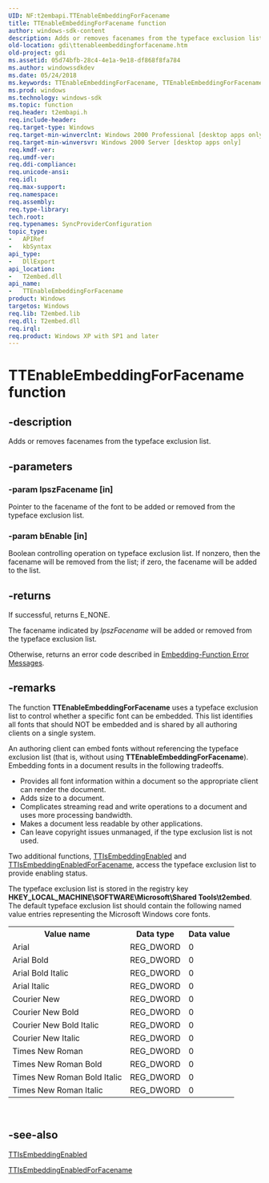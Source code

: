 ```yaml
---
UID: NF:t2embapi.TTEnableEmbeddingForFacename
title: TTEnableEmbeddingForFacename function
author: windows-sdk-content
description: Adds or removes facenames from the typeface exclusion list.
old-location: gdi\ttenableembeddingforfacename.htm
old-project: gdi
ms.assetid: 05d74bfb-28c4-4e1a-9e18-df868f8fa784
ms.author: windowssdkdev
ms.date: 05/24/2018
ms.keywords: TTEnableEmbeddingForFacename, TTEnableEmbeddingForFacename function [Windows GDI], _win32_TTEnableEmbeddingForFacename, gdi.ttenableembeddingforfacename, t2embapi/TTEnableEmbeddingForFacename
ms.prod: windows
ms.technology: windows-sdk
ms.topic: function
req.header: t2embapi.h
req.include-header: 
req.target-type: Windows
req.target-min-winverclnt: Windows 2000 Professional [desktop apps only]
req.target-min-winversvr: Windows 2000 Server [desktop apps only]
req.kmdf-ver: 
req.umdf-ver: 
req.ddi-compliance: 
req.unicode-ansi: 
req.idl: 
req.max-support: 
req.namespace: 
req.assembly: 
req.type-library: 
tech.root: 
req.typenames: SyncProviderConfiguration
topic_type:
-	APIRef
-	kbSyntax
api_type:
-	DllExport
api_location:
-	T2embed.dll
api_name:
-	TTEnableEmbeddingForFacename
product: Windows
targetos: Windows
req.lib: T2embed.lib
req.dll: T2embed.dll
req.irql: 
req.product: Windows XP with SP1 and later
---
```


# TTEnableEmbeddingForFacename function


## -description


Adds or removes facenames from the typeface exclusion list.


## -parameters




### -param lpszFacename [in]

Pointer to the facename of the font to be added or removed from the typeface exclusion list.


### -param bEnable [in]

Boolean controlling operation on typeface exclusion list. If nonzero, then the facename will be removed from the list; if zero, the facename will be added to the list.


## -returns



If successful, returns E_NONE.

The facename indicated by <i>lpszFacename</i> will be added or removed from the typeface exclusion list.

Otherwise, returns an error code described in <a href="https://msdn.microsoft.com/71effafe-55a9-40ed-81c7-07278eba32d3">Embedding-Function Error Messages</a>.




## -remarks



The function <b>TTEnableEmbeddingForFacename</b> uses a typeface exclusion list to control whether a specific font can be embedded. This list identifies all fonts that should NOT be embedded and is shared by all authoring clients on a single system.

An authoring client can embed fonts without referencing the typeface exclusion list (that is, without using <b>TTEnableEmbeddingForFacename</b>). Embedding fonts in a document results in the following tradeoffs.

<ul>
<li>Provides all font information within a document so the appropriate client can render the document.</li>
<li>Adds size to a document.</li>
<li>Complicates streaming read and write operations to a document and uses more processing bandwidth.</li>
<li>Makes a document less readable by other applications.</li>
<li>Can leave copyright issues unmanaged, if the type exclusion list is not used.</li>
</ul>
Two additional functions, <a href="https://msdn.microsoft.com/f1e3112b-d840-45eb-bb99-416319ed9e15">TTIsEmbeddingEnabled</a> and <a href="https://msdn.microsoft.com/1f494bb1-62c4-45c4-b1a5-df6842d94dcc">TTIsEmbeddingEnabledForFacename</a>, access the typeface exclusion list to provide enabling status.

The typeface exclusion list is stored in the registry key <b>HKEY_LOCAL_MACHINE\SOFTWARE\Microsoft\Shared Tools\t2embed</b>. The default typeface exclusion list should contain the following named value entries representing the Microsoft Windows core fonts.

<table>
<tr>
<th>Value name</th>
<th>Data type</th>
<th>Data value</th>
</tr>
<tr>
<td>Arial</td>
<td>REG_DWORD</td>
<td>0</td>
</tr>
<tr>
<td>Arial Bold</td>
<td>REG_DWORD</td>
<td>0</td>
</tr>
<tr>
<td>Arial Bold Italic</td>
<td>REG_DWORD</td>
<td>0</td>
</tr>
<tr>
<td>Arial Italic</td>
<td>REG_DWORD</td>
<td>0</td>
</tr>
<tr>
<td>Courier New</td>
<td>REG_DWORD</td>
<td>0</td>
</tr>
<tr>
<td>Courier New Bold</td>
<td>REG_DWORD</td>
<td>0</td>
</tr>
<tr>
<td>Courier New Bold Italic</td>
<td>REG_DWORD</td>
<td>0</td>
</tr>
<tr>
<td>Courier New Italic</td>
<td>REG_DWORD</td>
<td>0</td>
</tr>
<tr>
<td>Times New Roman</td>
<td>REG_DWORD</td>
<td>0</td>
</tr>
<tr>
<td>Times New Roman Bold</td>
<td>REG_DWORD</td>
<td>0</td>
</tr>
<tr>
<td>Times New Roman Bold Italic</td>
<td>REG_DWORD</td>
<td>0</td>
</tr>
<tr>
<td>Times New Roman Italic</td>
<td>REG_DWORD</td>
<td>0</td>
</tr>
</table>
 




## -see-also




<a href="https://msdn.microsoft.com/f1e3112b-d840-45eb-bb99-416319ed9e15">TTIsEmbeddingEnabled</a>



<a href="https://msdn.microsoft.com/1f494bb1-62c4-45c4-b1a5-df6842d94dcc">TTIsEmbeddingEnabledForFacename</a>
 

 

